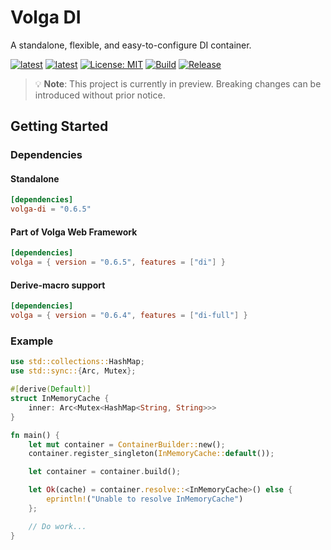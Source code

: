 # Volga DI
A standalone, flexible, and easy-to-configure DI container.

[![latest](https://img.shields.io/badge/latest-0.6.3-blue)](https://crates.io/crates/volga)
[![latest](https://img.shields.io/badge/rustc-1.80+-964B00)](https://crates.io/crates/volga)
[![License: MIT](https://img.shields.io/badge/License-MIT-violet.svg)](https://github.com/RomanEmreis/volga/blob/main/LICENSE)
[![Build](https://github.com/RomanEmreis/volga/actions/workflows/rust.yml/badge.svg)](https://github.com/RomanEmreis/volga/actions/workflows/rust.yml)
[![Release](https://github.com/RomanEmreis/volga/actions/workflows/release.yml/badge.svg)](https://github.com/RomanEmreis/volga/actions/workflows/release.yml)

> 💡 **Note**: This project is currently in preview. Breaking changes can be introduced without prior notice.

## Getting Started
### Dependencies
#### Standalone
```toml
[dependencies]
volga-di = "0.6.5"
```
#### Part of Volga Web Framework
```toml
[dependencies]
volga = { version = "0.6.5", features = ["di"] }
```
#### Derive-macro support
```toml
[dependencies]
volga = { version = "0.6.4", features = ["di-full"] }
```

### Example
```rust
use std::collections::HashMap;
use std::sync::{Arc, Mutex};

#[derive(Default)]
struct InMemoryCache {
    inner: Arc<Mutex<HashMap<String, String>>>
}

fn main() {
    let mut container = ContainerBuilder::new();
    container.register_singleton(InMemoryCache::default());

    let container = container.build();

    let Ok(cache) = container.resolve::<InMemoryCache>() else { 
        eprintln!("Unable to resolve InMemoryCache")
    };

    // Do work...
}
```

